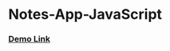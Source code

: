 # Notes-App-JavaScript

### <a href="https://mr-rajnix.github.io/Notes-App-JavaScript/">Demo Link</a>
